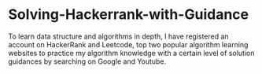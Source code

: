 # Solving-Hackerrank-with-Guidance

To learn data structure and algorithms in depth, I have registered an account on HackerRank and Leetcode, top two popular algorithm learning websites to practice my algorithm knowledge with a certain level of solution guidances by searching on Google and Youtube.
